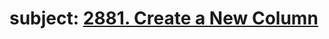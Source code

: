 # subject: <a href="https://leetcode.com/problems/create-a-new-column/description/?envType=study-plan-v2&envId=introduction-to-pandas&lang=pythondata">2881. Create a New Column</a>
